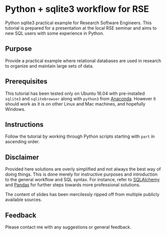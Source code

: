 # Python + sqlite3 workflow for RSE

Python sqlite3 practical example for Research Software Engineers. This tutorial is prepared for a presentation at the local RSE seminar and aims to new SQL users with some experience in Python.

## Purpose

Provide a practical example where relational databases are used in research to organize and maintain large sets of data.

## Prerequisites

This tutorial has been tested only on Ubuntu 16.04 with pre-installed `sqlite3` and `sqlitebrowser` along with `python3` from [Anaconda](https://www.anaconda.com/distribution/). However it should work as it is on other Linux and Mac machines, and hopefully Windows.

## Instructions

Follow the tutorial by working through Python scripts starting with `part` in ascending order.

## Disclaimer

Provided here solutions are overly simplified and not always the best way of doing things. This is done merely for instructive purposes and introduction to the general workflow and SQL syntax. For instance, refer to [SQLAlchemy](https://www.sqlalchemy.org/) and [Pandas](https://pandas.pydata.org/) for further steps towards more professional solutions.

The content of slides has been mercilessly ripped off from multiple publicly available sources.

## Feedback

Please contact me with any suggestions or general feedback.
